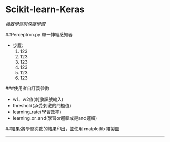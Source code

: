 # Scikit-learn-Keras
*機器學習與深度學習*

##Perceptron.py
單一神經感知器
* 步驟:
  1. 123
  2. 123
  3. 123
  4. 123
  5. 123
  6. 123

###使用者自訂義參數
* w1、w2值(刺激訊號輸入)
* threshold(承受刺激的門檻值)
* learning_rate(學習效率)
* learning_or_and(學習or邏輯或是and邏輯)

##結果:將學習次數的結果印出，並使用 matplotlib 繪製圖
* * *
